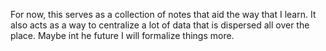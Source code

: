For now, this serves as a collection of notes that aid the way that I learn.  It also acts as a way to centralize a lot of data that is dispersed all over the place.  Maybe int he future I will formalize things more.
